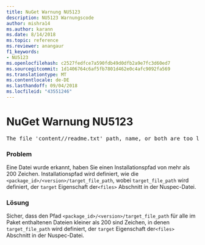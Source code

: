 ```yaml
---
title: NuGet Warnung NU5123
description: NU5123 Warnungscode
author: mishra14
ms.author: karann
ms.date: 8/14/2018
ms.topic: reference
ms.reviewer: anangaur
f1_keywords:
- NU5123
ms.openlocfilehash: c2527fedfce7a590fdb49d0dfb2a9e7fc3d60ed7
ms.sourcegitcommit: 1d1406764c6af5fb7801d462e0c4afc9092fa569
ms.translationtype: MT
ms.contentlocale: de-DE
ms.lasthandoff: 09/04/2018
ms.locfileid: "43551246"
---
```

# <a name="nuget-warning-nu5123"></a>NuGet Warnung NU5123
<pre>The file 'content/<LongPath>/readme.txt' path, name, or both are too long. Your package might not work without long file path support. Please shorten the file path or file name.</pre>

### <a name="issue"></a>Problem

Eine Datei wurde erkannt, haben Sie einen Installationspfad von mehr als 200 Zeichen. Installationspfad wird definiert, wie die `<package_id>/<version>/target_file_path`, wobei `target_file_path` wird definiert, der `target` Eigenschaft der`<files>` Abschnitt in der Nuspec-Datei.


### <a name="solution"></a>Lösung

Sicher, dass den Pfad `<package_id>/<version>/target_file_path` für alle im Paket enthaltenen Dateien kleiner als 200 sind Zeichen, in denen `target_file_path` wird definiert, der `target` Eigenschaft der`<files>` Abschnitt in der Nuspec-Datei.

